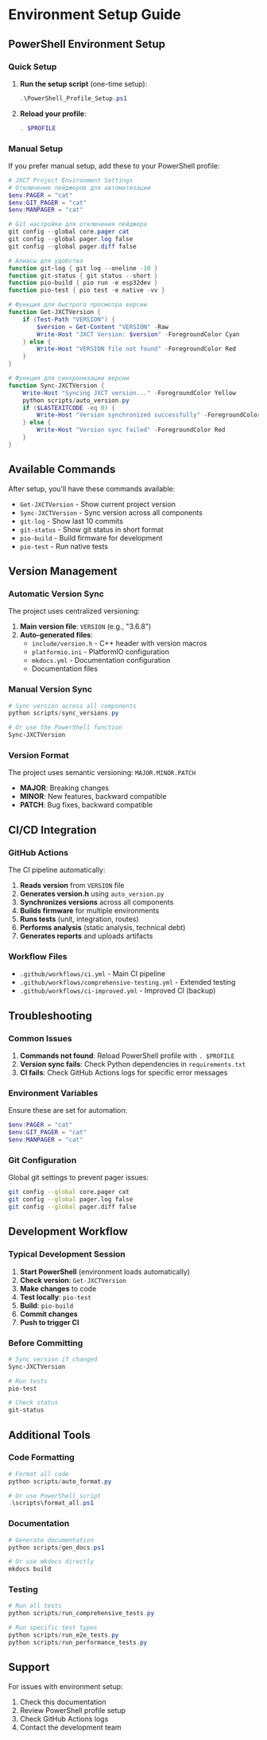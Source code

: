 # Environment Setup Guide

## PowerShell Environment Setup

### Quick Setup

1. **Run the setup script** (one-time setup):
   ```powershell
   .\PowerShell_Profile_Setup.ps1
   ```

2. **Reload your profile**:
   ```powershell
   . $PROFILE
   ```

### Manual Setup

If you prefer manual setup, add these to your PowerShell profile:

```powershell
# JXCT Project Environment Settings
# Отключение пейджеров для автоматизации
$env:PAGER = "cat"
$env:GIT_PAGER = "cat"
$env:MANPAGER = "cat"

# Git настройки для отключения пейджера
git config --global core.pager cat
git config --global pager.log false
git config --global pager.diff false

# Алиасы для удобства
function git-log { git log --oneline -10 }
function git-status { git status --short }
function pio-build { pio run -e esp32dev }
function pio-test { pio test -e native -vv }

# Функция для быстрого просмотра версии
function Get-JXCTVersion {
    if (Test-Path "VERSION") {
        $version = Get-Content "VERSION" -Raw
        Write-Host "JXCT Version: $version" -ForegroundColor Cyan
    } else {
        Write-Host "VERSION file not found" -ForegroundColor Red
    }
}

# Функция для синхронизации версии
function Sync-JXCTVersion {
    Write-Host "Syncing JXCT version..." -ForegroundColor Yellow
    python scripts/auto_version.py
    if ($LASTEXITCODE -eq 0) {
        Write-Host "Version synchronized successfully" -ForegroundColor Green
    } else {
        Write-Host "Version sync failed" -ForegroundColor Red
    }
}
```

## Available Commands

After setup, you'll have these commands available:

- `Get-JXCTVersion` - Show current project version
- `Sync-JXCTVersion` - Sync version across all components
- `git-log` - Show last 10 commits
- `git-status` - Show git status in short format
- `pio-build` - Build firmware for development
- `pio-test` - Run native tests

## Version Management

### Automatic Version Sync

The project uses centralized versioning:

1. **Main version file**: `VERSION` (e.g., "3.6.8")
2. **Auto-generated files**:
   - `include/version.h` - C++ header with version macros
   - `platformio.ini` - PlatformIO configuration
   - `mkdocs.yml` - Documentation configuration
   - Documentation files

### Manual Version Sync

```powershell
# Sync version across all components
python scripts/sync_versions.py

# Or use the PowerShell function
Sync-JXCTVersion
```

### Version Format

The project uses semantic versioning: `MAJOR.MINOR.PATCH`

- **MAJOR**: Breaking changes
- **MINOR**: New features, backward compatible
- **PATCH**: Bug fixes, backward compatible

## CI/CD Integration

### GitHub Actions

The CI pipeline automatically:

1. **Reads version** from `VERSION` file
2. **Generates version.h** using `auto_version.py`
3. **Synchronizes versions** across all components
4. **Builds firmware** for multiple environments
5. **Runs tests** (unit, integration, routes)
6. **Performs analysis** (static analysis, technical debt)
7. **Generates reports** and uploads artifacts

### Workflow Files

- `.github/workflows/ci.yml` - Main CI pipeline
- `.github/workflows/comprehensive-testing.yml` - Extended testing
- `.github/workflows/ci-improved.yml` - Improved CI (backup)

## Troubleshooting

### Common Issues

1. **Commands not found**: Reload PowerShell profile with `. $PROFILE`
2. **Version sync fails**: Check Python dependencies in `requirements.txt`
3. **CI fails**: Check GitHub Actions logs for specific error messages

### Environment Variables

Ensure these are set for automation:

```powershell
$env:PAGER = "cat"
$env:GIT_PAGER = "cat"
$env:MANPAGER = "cat"
```

### Git Configuration

Global git settings to prevent pager issues:

```bash
git config --global core.pager cat
git config --global pager.log false
git config --global pager.diff false
```

## Development Workflow

### Typical Development Session

1. **Start PowerShell** (environment loads automatically)
2. **Check version**: `Get-JXCTVersion`
3. **Make changes** to code
4. **Test locally**: `pio-test`
5. **Build**: `pio-build`
6. **Commit changes**
7. **Push to trigger CI**

### Before Committing

```powershell
# Sync version if changed
Sync-JXCTVersion

# Run tests
pio-test

# Check status
git-status
```

## Additional Tools

### Code Formatting

```powershell
# Format all code
python scripts/auto_format.py

# Or use PowerShell script
.\scripts\format_all.ps1
```

### Documentation

```powershell
# Generate documentation
python scripts/gen_docs.ps1

# Or use mkdocs directly
mkdocs build
```

### Testing

```powershell
# Run all tests
python scripts/run_comprehensive_tests.py

# Run specific test types
python scripts/run_e2e_tests.py
python scripts/run_performance_tests.py
```

## Support

For issues with environment setup:

1. Check this documentation
2. Review PowerShell profile setup
3. Check GitHub Actions logs
4. Contact the development team 